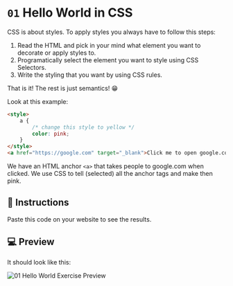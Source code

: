 # `01` Hello World in CSS

CSS is about styles. To apply styles you always have to follow this steps:

1. Read the HTML and pick in your mind what element you want to decorate or apply styles to.
1. Programatically select the element you want to style using CSS Selectors.
2. Write the styling that you want by using CSS rules.

That is it! The rest is just semantics! 😁

Look at this example:

```HTML
<style>
    a {
        /* change this style to yellow */
        color: pink;
    }
</style>
<a href="https://google.com" target="_blank">Click me to open google.com</a>
```

We have an HTML anchor `<a>` that takes people to google.com when clicked.
We use CSS to tell (selected) all the anchor tags and make then pink.

## 📝 Instructions

Paste this code on your website to see the results.

## 💻 Preview

It should look like this:

![01 Hello World Exercise Preview](https://ucarecdn.com/7e9496c0-549a-4767-b771-13b9bfc5d9c2/)
